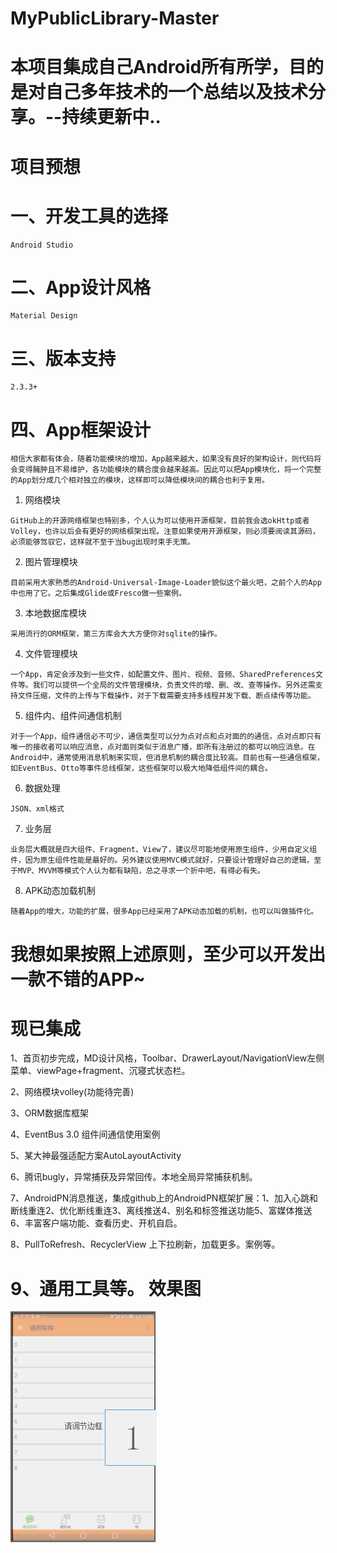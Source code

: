 # MyPublicLibrary-Master
本项目集成自己Android所有所学，目的是对自己多年技术的一个总结以及技术分享。--持续更新中..
===
项目预想
==
一、开发工具的选择
=
    Android Studio
二、App设计风格
=
    Material Design
三、版本支持
=
    2.3.3+
四、App框架设计
=
    相信大家都有体会，随着功能模块的增加，App越来越大，如果没有良好的架构设计，则代码将会变得臃肿且不易维护，各功能模块的耦合度会越来越高。因此可以把App模块化，将一个完整的App划分成几个相对独立的模块，这样即可以降低模块间的耦合也利于复用。

  1. 网络模块

    GitHub上的开源网络框架也特别多，个人认为可以使用开源框架，目前我会选okHttp或者Volley，也许以后会有更好的网络框架出现。注意如果使用开源框架，则必须要阅读其源码，必须能够驾驭它，这样就不至于当bug出现时束手无策。
  2. 图片管理模块

    目前采用大家熟悉的Android-Universal-Image-Loader貌似这个最火吧，之前个人的App中也用了它。之后集成Glide或Fresco做一些案例。
  3. 本地数据库模块

    采用流行的ORM框架，第三方库会大大方便你对sqlite的操作。
  4. 文件管理模块

    一个App，肯定会涉及到一些文件，如配置文件、图片、视频、音频、SharedPreferences文件等。我们可以提供一个全局的文件管理模块，负责文件的增、删、改、查等操作。另外还需支持文件压缩，文件的上传与下载操作，对于下载需要支持多线程并发下载、断点续传等功能。
  5. 组件内、组件间通信机制

    对于一个App，组件通信必不可少，通信类型可以分为点对点和点对面的的通信，点对点即只有唯一的接收者可以响应消息，点对面则类似于消息广播，即所有注册过的都可以响应消息。在Android中，通常使用消息机制来实现，但消息机制的耦合度比较高。目前也有一些通信框架，如EventBus、Otto等事件总线框架，这些框架可以极大地降低组件间的耦合。
  6. 数据处理

    JSON、xml格式
  7. 业务层

    业务层大概就是四大组件、Fragment、View了，建议尽可能地使用原生组件，少用自定义组件，因为原生组件性能是最好的。另外建议使用MVC模式就好，只要设计管理好自己的逻辑，至于MVP、MVVM等模式个人认为都有缺陷，总之寻求一个折中吧，有得必有失。
  8. APK动态加载机制

    随着App的增大，功能的扩展，很多App已经采用了APK动态加载的机制，也可以叫做插件化。

我想如果按照上述原则，至少可以开发出一款不错的APP~
===
现已集成
=
1、首页初步完成，MD设计风格，Toolbar、DrawerLayout/NavigationView左侧菜单、viewPage+fragment、沉寝式状态栏。

2、网络模块volley(功能待完善)

3、ORM数据库框架

4、EventBus 3.0 组件间通信使用案例

5、某大神最强适配方案AutoLayoutActivity

6、腾讯bugly，异常捕获及异常回传。本地全局异常捕获机制。

7、AndroidPN消息推送，集成github上的AndroidPN框架扩展：1、加入心跳和断线重连2、优化断线重连3、离线推送4、别名和标签推送功能5、富媒体推送6、丰富客户端功能、查看历史、开机自启。

8、PullToRefresh、RecyclerView 上下拉刷新，加载更多。案例等。

9、通用工具等。
效果图
=
![](https://github.com/Kenny666666/MyPublicLibrary-Master/blob/master/1.gif) 
